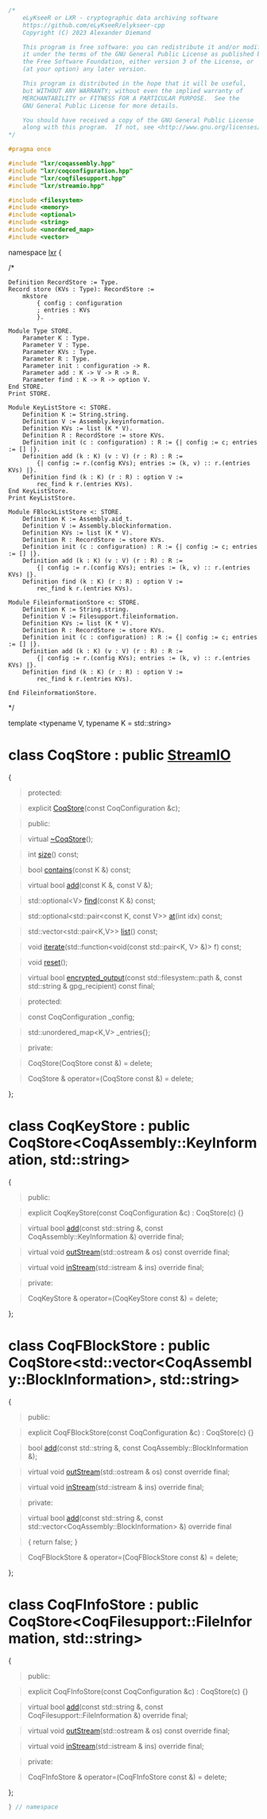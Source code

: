 ```cpp

/*
    eLyKseeR or LXR - cryptographic data archiving software
    https://github.com/eLyKseeR/elykseer-cpp
    Copyright (C) 2023 Alexander Diemand

    This program is free software: you can redistribute it and/or modify
    it under the terms of the GNU General Public License as published by
    the Free Software Foundation, either version 3 of the License, or
    (at your option) any later version.

    This program is distributed in the hope that it will be useful,
    but WITHOUT ANY WARRANTY; without even the implied warranty of
    MERCHANTABILITY or FITNESS FOR A PARTICULAR PURPOSE.  See the
    GNU General Public License for more details.

    You should have received a copy of the GNU General Public License
    along with this program.  If not, see <http://www.gnu.org/licenses/>.
*/

#pragma once

#include "lxr/coqassembly.hpp"
#include "lxr/coqconfiguration.hpp"
#include "lxr/coqfilesupport.hpp"
#include "lxr/streamio.hpp"

#include <filesystem>
#include <memory>
#include <optional>
#include <string>
#include <unordered_map>
#include <vector>

````

namespace [lxr](namespace.list) {

/*
```coq
Definition RecordStore := Type.
Record store (KVs : Type): RecordStore :=
    mkstore
        { config : configuration
        ; entries : KVs
        }.

Module Type STORE.
    Parameter K : Type.
    Parameter V : Type.
    Parameter KVs : Type.
    Parameter R : Type.
    Parameter init : configuration -> R.
    Parameter add : K -> V -> R -> R.
    Parameter find : K -> R -> option V.
End STORE.
Print STORE.

Module KeyListStore <: STORE.
    Definition K := String.string.
    Definition V := Assembly.keyinformation.
    Definition KVs := list (K * V).
    Definition R : RecordStore := store KVs.
    Definition init (c : configuration) : R := {| config := c; entries := [] |}.
    Definition add (k : K) (v : V) (r : R) : R :=
        {| config := r.(config KVs); entries := (k, v) :: r.(entries KVs) |}.
    Definition find (k : K) (r : R) : option V :=
        rec_find k r.(entries KVs).
End KeyListStore.
Print KeyListStore.

Module FBlockListStore <: STORE.
    Definition K := Assembly.aid_t.
    Definition V := Assembly.blockinformation.
    Definition KVs := list (K * V).
    Definition R : RecordStore := store KVs.
    Definition init (c : configuration) : R := {| config := c; entries := [] |}.
    Definition add (k : K) (v : V) (r : R) : R :=
        {| config := r.(config KVs); entries := (k, v) :: r.(entries KVs) |}.
    Definition find (k : K) (r : R) : option V :=
        rec_find k r.(entries KVs).

Module FileinformationStore <: STORE.
    Definition K := String.string.
    Definition V := Filesupport.fileinformation.
    Definition KVs := list (K * V).
    Definition R : RecordStore := store KVs.
    Definition init (c : configuration) : R := {| config := c; entries := [] |}.
    Definition add (k : K) (v : V) (r : R) : R :=
        {| config := r.(config KVs); entries := (k, v) :: r.(entries KVs) |}.
    Definition find (k : K) (r : R) : option V :=
        rec_find k r.(entries KVs).

End FileinformationStore.
```
*/

template &lt;typename V, typename K = std::string&gt;

# class CoqStore : public [StreamIO](streamio.hpp.md)

{

>protected:

>explicit [CoqStore](coqstore_ctor.cpp.md)(const CoqConfiguration &c);

>public:

>virtual [~CoqStore](coqstore_ctor.cpp.md)();

>int [size](coqstore_functions.cpp.md)() const;

>bool [contains](coqstore_functions.cpp.md)(const K &) const;

>virtual bool [add](coqstore_functions.cpp.md)(const K &, const V &);

>std::optional&lt;V&gt; [find](coqstore_functions.cpp.md)(const K &) const;

>std::optional&lt;std::pair&lt;const K, const V&gt;&gt; [at](coqstore_functions.cpp.md)(int idx) const;

>std::vector&lt;std::pair&lt;K,V&gt;&gt; [list](coqstore_functions.cpp.md)() const;

>void [iterate](coqstore_functions.cpp.md)(std::function<void(const std::pair&lt;K, V&gt; &)> f) const;

>void [reset](coqstore_functions.cpp.md)();

>virtual bool [encrypted_output](coqstore_functions.cpp.md)(const std::filesystem::path &, const std::string & gpg_recipient) const final;

>protected:

>const CoqConfiguration _config;

>std::unordered_map&lt;K,V&gt; _entries{};

>private:

>CoqStore(CoqStore const &) = delete;

>CoqStore & operator=(CoqStore const &) = delete;

};


# class CoqKeyStore : public CoqStore&lt;CoqAssembly::KeyInformation, std::string&gt;

{

>public:

>explicit CoqKeyStore(const CoqConfiguration &c) : CoqStore(c) {}

>virtual bool [add](coqstore_functions.cpp.md)(const std::string &, const CoqAssembly::KeyInformation &) override final;

>virtual void [outStream](coqstore_functions.cpp.md)(std::ostream & os) const override final;

>virtual void [inStream](coqstore_functions.cpp.md)(std::istream & ins) override final;

>private:

>CoqKeyStore & operator=(CoqKeyStore const &) = delete;

};


# class CoqFBlockStore : public CoqStore&lt;std::vector&lt;CoqAssembly::BlockInformation&gt;, std::string&gt;

{

>public:

>explicit CoqFBlockStore(const CoqConfiguration &c) : CoqStore(c) {}

>bool [add](coqstore_functions.cpp.md)(const std::string &, const CoqAssembly::BlockInformation &);

>virtual void [outStream](coqstore_functions.cpp.md)(std::ostream & os) const override final;

>virtual void [inStream](coqstore_functions.cpp.md)(std::istream & ins) override final;

>private:

>virtual bool [add](coqstore_functions.cpp.md)(const std::string &, const std::vector&lt;CoqAssembly::BlockInformation&gt; &) override final

>{ return false; }

>CoqFBlockStore & operator=(CoqFBlockStore const &) = delete;

};


# class CoqFInfoStore : public CoqStore&lt;CoqFilesupport::FileInformation, std::string&gt;

{

>public:

>explicit CoqFInfoStore(const CoqConfiguration &c) : CoqStore(c) {}

>virtual bool [add](coqstore_functions.cpp.md)(const std::string &, const CoqFilesupport::FileInformation &) override final;

>virtual void [outStream](coqstore_functions.cpp.md)(std::ostream & os) const override final;

>virtual void [inStream](coqstore_functions.cpp.md)(std::istream & ins) override final;

>private:

>CoqFInfoStore & operator=(CoqFInfoStore const &) = delete;

};
```cpp
} // namespace
```
